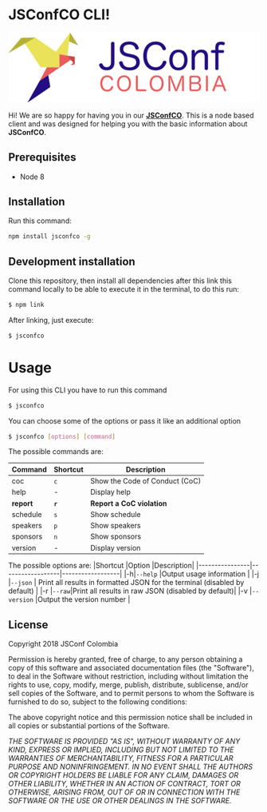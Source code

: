 # JSConfCO CLI!

![JSConf Colombia Header](lib/assets/header.png)

Hi! We are so happy for having you in our **[JSConfCO](https://jsconf.co/#home)**.  This is a node based client and was designed for helping you with the basic information about **JSConfCO**.

## Prerequisites

 - Node 8

## Installation
Run this command:

```bash
npm install jsconfco -g
```

## Development installation
Clone this repository, then install all dependencies after this link this command locally to be able to execute it in the terminal, to do this run:
```bash
$ npm link
```
 After linking, just execute:
```bash
$ jsconfco
```
# Usage
For using this CLI you have to run this command
 ```bash
$ jsconfco
```

You can choose some of the options or pass it like an additional option
```bash
$ jsconfco [options] [command]
```
The possible commands are:

 |Command|Shortcut |Description|
|----------------|------------------|------------------|
|coc|`c`            |Show the Code of Conduct (CoC)|
|help|-|  Display help|
|**report**|**`r`**|**Report a CoC violation**|
|schedule |`s`|Show schedule |
|speakers |`p`|Show speakers |
|sponsors |`n`|Show  sponsors |
|version  |-|Display version |

The possible options are:
|Shortcut |Option |Description|
|----------------|------------------|------------------|
|-h|`--help`            |Output usage information            |
|-j          |`--json`            |  Print all results in formatted JSON for the terminal (disabled by default)          |
|-r          |`--raw`|Print all results in raw JSON (disabled by default)|
|-v          |`--version` |Output the version number |


## License

Copyright 2018 JSConf Colombia

Permission is hereby granted, free of charge, to any person obtaining a copy of this software and associated documentation files (the "Software"), to deal in the Software without restriction, including without limitation the rights to use, copy, modify, merge, publish, distribute, sublicense, and/or sell copies of the Software, and to permit persons to whom the Software is furnished to do so, subject to the following conditions:

The above copyright notice and this permission notice shall be included in all copies or substantial portions of the Software.

*THE SOFTWARE IS PROVIDED "AS IS", WITHOUT WARRANTY OF ANY KIND, EXPRESS OR IMPLIED, INCLUDING BUT NOT LIMITED TO THE WARRANTIES OF MERCHANTABILITY, FITNESS FOR A PARTICULAR PURPOSE AND NONINFRINGEMENT. IN NO EVENT SHALL THE AUTHORS OR COPYRIGHT HOLDERS BE LIABLE FOR ANY CLAIM, DAMAGES OR OTHER LIABILITY, WHETHER IN AN ACTION OF CONTRACT, TORT OR OTHERWISE, ARISING FROM, OUT OF OR IN CONNECTION WITH THE SOFTWARE OR THE USE OR OTHER DEALINGS IN THE SOFTWARE.*

